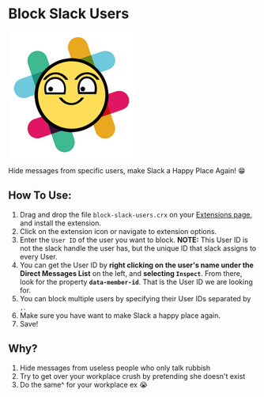 # Block Slack Users
![alt tag](/block-slack-users/icons/icon256.png)

Hide messages from specific users, make Slack a Happy Place Again! :grin:

## How To Use:
1. Drag and drop the file `block-slack-users.crx` on your [Extensions page](chrome://extensions/), and install the extension.
2. Click on the extension icon or navigate to extension options.
3. Enter the `User ID` of the user you want to block. **NOTE:** This User ID is not the slack handle the user has, but the unique ID that slack assigns to every User. 
4. You can get the User ID by **right clicking on the user's name under the Direct Messages List** on the left, and **selecting `Inspect`**. From there, look for the property **`data-member-id`**. That is the User ID we are looking for.
5. You can block multiple users by specifying their User IDs separated by `,`.
6. Make sure you have want to make Slack a happy place again.
7. Save!


## Why?
1. Hide messages from useless people who only talk rubbish
2. Try to get over your workplace crush by pretending she doesn't exist
3. Do the same^ for your workplace ex :sob:
